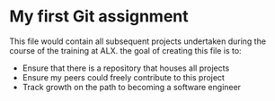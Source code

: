 # My first Git assignment

This file would contain all subsequent projects undertaken during the course of the training at ALX. the goal of creating this file is to: 
- Ensure that there is a repository that houses all projects
- Ensure my peers could freely contribute to this project
- Track growth on the path to becoming a software engineer